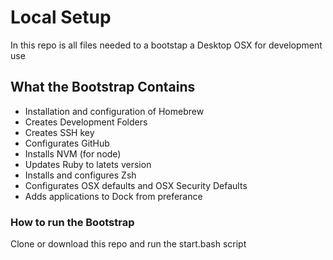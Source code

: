 # Local Setup

In this repo is all files needed to a bootstap a Desktop OSX for development use

## What the Bootstrap Contains

* Installation and configuration of Homebrew
* Creates Development Folders
* Creates SSH key
* Configurates GitHub
* Installs NVM (for node)
* Updates Ruby to latets version
* Installs and configures Zsh
* Configurates OSX defaults and OSX Security Defaults
* Adds applications to Dock from preferance

### How to run the Bootstrap

Clone or download this repo and run the start.bash script

